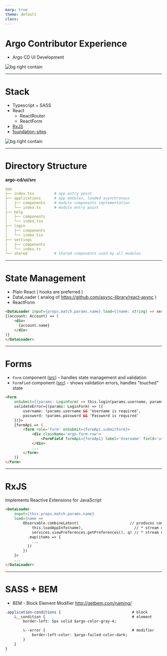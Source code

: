 ```yaml
---
marp: true
theme: default
class:
---
```


# Argo Contributor Experience

* Argo CD UI Development

![bg right contain](https://raw.githubusercontent.com/argoproj/argoproj/master/docs/assets/argo.png)

---

# Stack

* Typescript + SASS
* React
  * ReactRouter
  * ReactForm
* [RxJS](https://github.com/ReactiveX/rxjs)
* [foundation-sites](https://github.com/foundation/foundation-sites)

![bg right contain](https://upload.wikimedia.org/wikipedia/commons/a/a7/React-icon.svg)

---

# Directory Structure

**argo-cd/ui/src**
```yaml
app
├── index.tsx         # app entry point
├── applications      # app modules, loaded asynchronous
│   ├── components    # module components implementation
│   └── index.ts      # module entry point
├── help
│   ├── components
│   └── index.tsx
├── login
│   ├── components
│   └── index.tsx
├── settings
│   ├── components
│   └── index.ts
└── shared            # shared components used by all modules
```
---

# State Management

* Plain React ( hooks are preferred )
* DataLoader ( analog of https://github.com/async-library/react-async )
* ReactForm

```html
<DataLoader input={props.match.params.name} load={(name: string) => services.accounts.get(name)}>
{(account: Account) => (
    <div>
      {account.name}
    </div>
)}
</DataLoader>
```

---

# Forms

* `Form` component ([src](https://github.com/tannerlinsley/react-form)) - handles state management and validation
* `FormFied` component ([src](https://github.com/argoproj/argo-ui)) - shows validation errors, handles "touched" state


```html
<Form
    onSubmit={(params: LoginForm) => this.login(params.username, params.password, this.state.returnUrl)}
    validateError={(params: LoginForm) => ({
        username: !params.username && 'Username is required',
        password: !params.password && 'Password is required'
    })}>
    {formApi => (
        <form role='form' onSubmit={formApi.submitForm}>
            <div className='argo-form-row'>
                <FormField formApi={formApi} label='Username' field='username' component={Text} />
            </div>
            ...
        </form>
    )}
</Form>
```

---

# RxJS

Implements Reactive Extensions for JavaScript

```html
<DataLoader
    input={this.props.match.params.name}
    load={name =>
        Observable.combineLatest(                       // produces combined stream of events from:
            this.loadAppInfo(name),                       // * stream of events from Argo CD API
            services.viewPreferences.getPreferences(), q) // * stream of events from browser local storage
          .map(items => {
            ...
          })
        })
    }>
    ...
</DataLoader>
```

---

# SASS + BEM

* BEM - Block Element Modifier http://getbem.com/naming/

```css
.application-conditions {                                # block
    &__condition {                                       # element
        border-left: 5px solid $argo-color-gray-4;

        &--error {                                       # modifier
            border-left-color: $argo-failed-color-dark;
        }
    }
}
```
